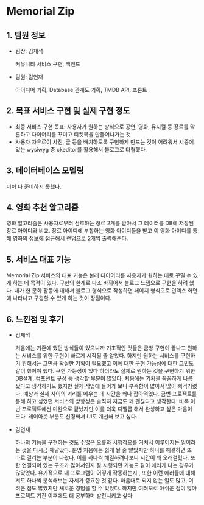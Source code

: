 # Memorial Zip

## 1. 팀원 정보

- 팀장: 김재석
    
    커뮤니티 서비스 구현, 백엔드
    
- 팀원: 김연재
    
    아이디어 기획, Database 관계도 기획, TMDB API, 프론트
    

## 2. 목표 서비스 구현 및 실제 구현 정도

- 최종 서비스 구현 목표: 사용자가 원하는 방식으로 공연, 영화, 뮤지컬 등 장르를 막론하고 다이어리를 꾸미고 티켓북을 만들어나가는 것
- 사용자 자유로이 사진, 글 등을 배치하도록 구현하게 만드는 것이 어려워서 시중에 있는 wysiwyg 중 ckeditor를 활용해서 블로그로 타협했다.

## 3. 데이터베이스 모델링

미처 다 준비하지 못했다.

## 4. 영화 추천 알고리즘

영화 알고리즘은 사용자로부터 선호하는 장르 2개를 받아서 그 데이터를 DB에 저장된 장르 아이디와 비교. 장르 아이디에 부합하는 영화 아이디들을 받고 이 영화 아이디를 통해 영화의 정보에 접근해서 랜덤으로 2개씩 출력해준다.

## 5. 서비스 대표 기능

Memorial Zip 서비스의 대표 기능은 본래 다이어리를 사용자가 원하는 대로 꾸밀 수 있게 하는 데 목적이 있다. 구현의 한계로 다소 바뀌어서 블로그 느낌으로 구현을 하려 했다. 내가 한 문화 활동에 대해서 블로그 형식으로 작성하면 페이지 형식으로 인덱스 화면에 나타나고 구경할 수 있게 하는 것이 장점이다.

## 6. 느낀점 및 후기

- 김재석
    
    처음에는 기존에 했던 방식들이 있으니까 기초적인 것들은 금방 구현이 끝나고 원하는 서비스를 위한 구현이 빠르게 시작될 줄 알았다. 하지만 원하는 서비스를 구현하기 위해서는 그만큼 확실한 기획이 필요했고 이에 대한 구현 가능성에 대한 고민도 같이 했어야 했다. 구현 가능성이 있다 하더라도 실제로 원하는 것을 구현하기 위한 DB설계, 컴포넌트 구성 등 생각할 부분이 많았다. 처음에는 기획을 꼼꼼하게 나름 짰다고 생각하기도 했지만 실제 작업에 들어가 보니 부족함이 많아서 많이 삐걱거렸다. 예상과 실제 사이의 괴리를 메우는 데 시간을 꽤나 잡아먹었다. 금번 프로젝트를 통해 하고 싶었던 서비스의 방향성은 솔직히 지금도 꽤 괜찮다고 생각한다. 비록 이번 프로젝트에선 미완으로 끝났지만 이를 더욱 디벨롭 해서 완성하고 싶은 마음이 크다. 레이아웃 부분도 신경써서 UI도 개선해 보고 싶다.
    
- 김연재
    
    하나의 기능을 구현하는 것도 수많은 오류와 시행착오를 거쳐서 이루어지는 일이라는 것을 다시금 깨달았다. 분명 처음에는 쉽게 될 줄 알았지만 하나를 해결하면 또 바로 걸리는 부분이 나왔다. 이를 하나씩 해결하려다보니 시간이 꽤 오래걸렸다. 또한 연결되어 있는 구조가 많아서인지 잘 시행되던 기능도 같이 에러가 나는 경우가 많았었다. 유기적으로 내 프로그램이 어떻게 작동하는지 , 또한 이런 에러들에 대해서도 하나씩 분석해보는 자세가 중요한 것 같다.
    마음대로 되지 않는 일도 많고, 어려운 점도 많았지만 새로운 경험을 할 수 있었다.
    하지만 여러모로 아쉬운 점이 많아 프로젝트 기간 이후에도 더 공부하며 발전시키고 싶다
